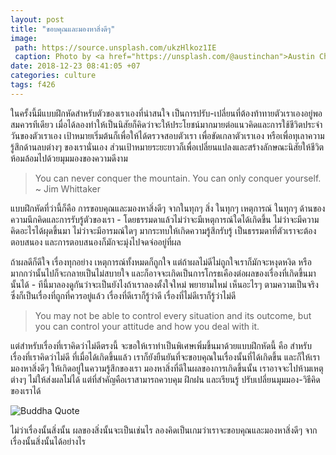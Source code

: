 ```yaml
---
layout: post
title: "ขอบคุณและมองหาสิ่งดีๆ"
image:
 path: https://source.unsplash.com/ukzHlkoz1IE
 caption: Photo by <a href="https://unsplash.com/@austinchan">Austin Chan</a> on <a href="https://unsplash.com/">Unsplash</a>
date: 2018-12-23 08:41:05 +07
categories: culture
tags: f426
---
```

ในครั้งนี้มีแบบฝึกหัดสำหรับตัวของเราเองที่น่าสนใจ เป็นการปรับ-เปลี่ยนที่ต้องท้าทายตัวเราเองอยู่พอสมควรทีเดียว เมื่อได้ลองทำให้เป็นนิสัยก็คิดว่าจะให้ประโยชน์มากมายต่อแนวคิดและการใช้ชีวิตประจำวันของตัวเราเอง เป้าหมายเริ่มต้นก็เพื่อให้ได้ตรวจสอบตัวเรา เพื่อขัดเกลาตัวเราเอง หรือเพื่อทุเลาความรู้สึกด้านลบต่างๆ ของเรานั่นเอง ส่วนเป้าหมายระยะยาวก็เพื่อเปลี่ยนแปลงและสร้างลักษณะนิสัยให้ชีวิตห้อมล้อมไปด้วยมุมมองของความดีงาม

> You can never conquer the mountain. You can only conquer yourself. ~ Jim Whittaker

แบบฝึกหัดที่ว่านี้ก็คือ การขอบคุณและมองหาสิ่งดีๆ จากในทุกๆ สิ่ง ในทุกๆ เหตุการณ์ ในทุกๆ ด้านของความนึกคิดและการรับรู้ตัวของเรา - โดยธรรมดาแล้วไม่ว่าจะมีเหตุการณ์ใดได้เกิดขึ้น ไม่ว่าจะมีความคิดอะไรได้ผุดขึ้นมา ไม่ว่าจะมีอารมณ์ใดๆ มากระทบให้เกิดความรู้สึกรับรู้ เป็นธรรมดาที่ตัวเราจะต้องตอบสนอง และการตอบสนองก็มักจะมุ่งไปจดจ่ออยู่ที่ผล

ถ้าผลดีก็ดีใจ เรื่องทุกอย่าง เหตุการณ์ทั้งหมดก็ถูกใจ แต่ถ้าผลไม่ดีไม่ถูกใจเราก็มักจะหงุดหงิด หรือมากกว่านั้นไปก็จะกลายเป็นไม่สบายใจ และก็อาจจะเกิดเป็นการโกรธเคืองต่อผลของเรื่องที่เกิดขึ้นมานั้นได้ - ทีนี้มาลองดูกันว่าจะเป็นยังไงถ้าเราลองตั้งใจใหม่ พยายามใหม่ เห็นอะไรๆ ตามความเป็นจริง ซึ่งก็เป็นเรื่องที่ถูกที่ควรอยู่แล้ว เรื่องที่ดีเราก็รู้ว่าดี เรื่องที่ไม่ดีเราก็รู้ว่าไม่ดี

> You may not be able to control every situation and its outcome, but you can control your attitude and how you deal with it.

แต่สำหรับเรื่องที่เราคิดว่าไม่ดีตรงนี้ จะขอให้เราทำเป็นพิเศษเพิ่มขึ้นมาด้วยแบบฝึกหัดนี้ คือ สำหรับเรื่องที่เราคิดว่าไม่ดี ที่เมื่อได้เกิดขึ้นแล้ว เราก็ยังยืนยันที่จะขอบคุณในเรื่องนั้นที่ได้เกิดขึ้น และก็ให้เรามองหาสิ่งดีๆ ให้เกิดอยู่ในความรู้สึกของเรา มองหาสิ่งที่ดีในผลของการเกิดขึ้นนั้น เราอาจจะไปห้ามเหตุต่างๆ ไม่ให้ส่งผลไม่ได้ แต่ที่สำคัญคือเราสามารถควบคุม ฝึกฝน และเรียนรู้ ปรับเปลี่ยนมุมมอง-วิธีคิดของเราได้

![Buddha Quote](https://res.cloudinary.com/sdees-reallife/image/upload/v1545656513/Inspirational-Quotes-on-Buddhism-Inspiring-Buddhist-Quotes-Motivational-Uplifting-Buddha-Quotes.jpg)

ไม่ว่าเรื่องนั้นสิ่งนั้น ผลของสิ่งนั้นจะเป็นเช่นไร ลองคิดเป็นเกมว่าเราจะขอบคุณและมองหาสิ่งดีๆ จากเรื่องนั้นสิ่งนั้นได้อย่างไร
